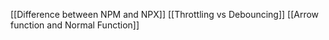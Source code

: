 [[Difference between NPM and NPX]]
[[Throttling vs Debouncing]]
[[Arrow function and Normal Function]]